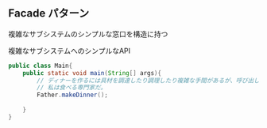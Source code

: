 ## Facade パターン
複雑なサブシステムのシンプルな窓口を構造に持つ

複雑なサブシステムへのシンプルなAPI


``` java
public class Main{
	public static void main(String[] args){
		// ディナーを作るには具材を調達したり調理したり複雑な手間があるが、呼び出しは簡単にディナーを作るでよい。
		// 私は食べる専門家だ。
		Father.makeDinner();
		
	}
}
```